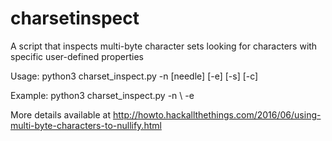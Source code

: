# charsetinspect
A script that inspects multi-byte character sets looking for characters with specific user-defined properties

Usage:
python3 charset_inspect.py -n [needle] [-e] [-s] [-c]

Example:
python3 charset_inspect.py -n \\ -e

More details available at http://howto.hackallthethings.com/2016/06/using-multi-byte-characters-to-nullify.html

